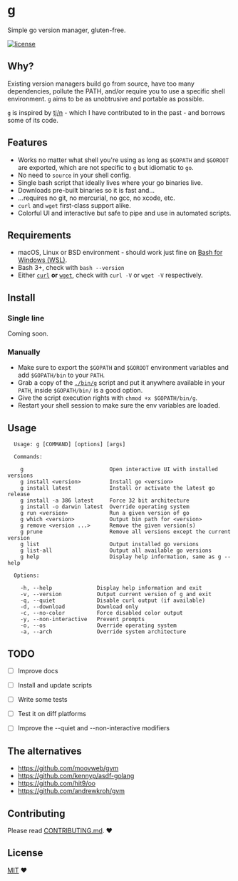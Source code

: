 # g

Simple go version manager, gluten-free.

[![license](https://img.shields.io/github/license/stefanmaric/g.svg)](./LICENSE)

## Why?

Existing version managers build go from source, have too many dependencies, pollute the PATH, and/or require you to use a specific shell environment. `g` aims to be as unobtrusive and portable as possible.

`g` is inspired by [tj/n](https://github.com/tj/n) - which I have contributed to in the past - and borrows some of its code.

## Features

* Works no matter what shell you're using as long as `$GOPATH` and `$GOROOT` are exported, which are not specific to `g` but idiomatic to `go`.
* No need to `source` in your shell config.
* Single bash script that ideally lives where your go binaries live.
* Downloads pre-built binaries so it is fast and...
* ...requires no git, no mercurial, no gcc, no xcode, etc.
* `curl` and `wget` first-class support alike.
* Colorful UI and interactive but safe to pipe and use in automated scripts.


## Requirements

* macOS, Linux or BSD environment - should work just fine on [Bash for Windows (WSL)](https://docs.microsoft.com/en-us/windows/wsl/about).
* Bash 3+, check with `bash --version`
* Either [`curl`](https://en.wikipedia.org/wiki/CURL) **or** [`wget`](https://en.wikipedia.org/wiki/Wget), check with `curl -V` or `wget -V` respectively.


## Install

### Single line

Coming soon.


### Manually

* Make sure to export the `$GOPATH` and `$GOROOT` environment variables and add `$GOPATH/bin` to your `PATH`.
* Grab a copy of the [`./bin/g`](./bin/g) script and put it anywhere available in your `PATH`, inside `$GOPATH/bin/` is a good option.
* Give the script execution rights with `chmod +x $GOPATH/bin/g`.
* Restart your shell session to make sure the env variables are loaded.


## Usage

```
  Usage: g [COMMAND] [options] [args]

  Commands:

    g                           Open interactive UI with installed versions
    g install <version>         Install go <version>
    g install latest            Install or activate the latest go release
    g install -a 386 latest     Force 32 bit architecture
    g install -o darwin latest  Override operating system
    g run <version>             Run a given version of go
    g which <version>           Output bin path for <version>
    g remove <version ...>      Remove the given version(s)
    g prune                     Remove all versions except the current version
    g list                      Output installed go versions
    g list-all                  Output all available go versions
    g help                      Display help information, same as g --help

  Options:

    -h, --help              Display help information and exit
    -v, --version           Output current version of g and exit
    -q, --quiet             Disable curl output (if available)
    -d, --download          Download only
    -c, --no-color          Force disabled color output
    -y, --non-interactive   Prevent prompts
    -o, --os                Override operating system
    -a, --arch              Override system architecture
```


## TODO

- [ ] Improve docs
- [ ] Install and update scripts
- [ ] Write some tests
- [ ] Test it on diff platforms
- [ ] Improve the --quiet and --non-interactive modifiers


## The alternatives

* https://github.com/moovweb/gvm
* https://github.com/kennyp/asdf-golang
* https://github.com/hit9/oo
* https://github.com/andrewkroh/gvm


## Contributing

Please read [CONTRIBUTING.md](./CONTRIBUTING.md). ♥


## License

[MIT](./LICENSE) ♥
